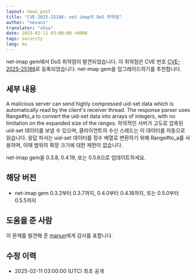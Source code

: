 ```yaml
---
layout: news_post
title: "CVE-2025-25186: net-imap의 DoS 취약점"
author: "nevans"
translator: "shia"
date: 2025-02-11 03:00:00 +0000
tags: security
lang: ko
---
```


net-imap gem에서 DoS 취약점이 발견되었습니다. 이 취약점은 CVE 번호 [CVE-2025-25186](https://www.cve.org/CVERecord?id=CVE-2025-25186)로 등록되었습니다. net-imap gem을 업그레이드하기를 추천합니다.

## 세부 내용

A malicious server can send highly compressed uid-set data which is automatically read by the client's receiver thread.  The response parser uses Range#to_a to convert the uid-set data into arrays of integers, with no limitation on the expanded size of the ranges.
악의적인 서버가 고도로 압축된 uid-set 데이터를 보낼 수 있으며, 클라이언트의 수신 스레드는 이 데이터를  자동으로 읽습니다. 응답 파서는 uid-set 데이터를 정수 배열로 변환하기 위해 Range#to_a를 사용하며, 이때 범위의 확장 크기에 대한 제한이 없습니다.

net-imap gem을 0.3.8, 0.4.19, 또는 0.5.6으로 업데이트하세요.

## 해당 버전

* net-imap gem 0.3.2부터 0.3.7까지, 0.4.0부터 0.4.18까지, 또는 0.5.0부터 0.5.5까지

## 도움을 준 사람

이 문제를 발견해 준 [manun](https://hackerone.com/manun)에게 감사를 표합니다.

## 수정 이력

* 2025-02-11 03:00:00 (UTC) 최초 공개
